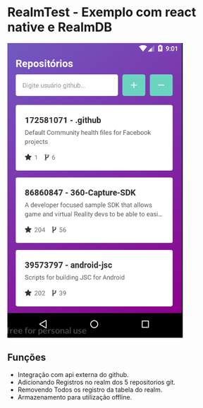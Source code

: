 # RealmTest - Exemplo com react native e RealmDB

![imagem com a tela do sistema](https://github.com/fabioindaiatuba/RealmTest/raw/master/snapshots/tela1.png)

## Funções

* Integração com api externa do github.
* Adicionando Registros no realm dos 5 repositorios git.
* Removendo Todos os registro da tabela do realm.
* Armazenamento para utilização offline.
